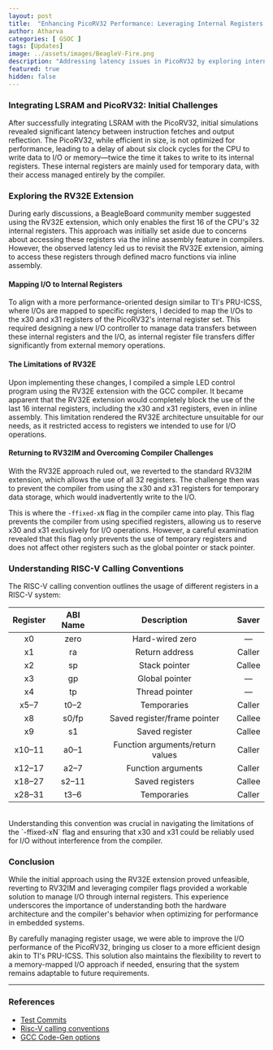 ```yaml
---
layout: post
title:  "Enhancing PicoRV32 Performance: Leveraging Internal Registers for I/O Operations"
author: Atharva
categories: [ GSOC ]
tags: [Updates]
image: ../assets/images/BeagleV-Fire.png
description: "Addressing latency issues in PicoRV32 by exploring internal register usage for I/O operations and overcoming challenges with the RV32E extension."
featured: true
hidden: false
---
```


### Integrating LSRAM and PicoRV32: Initial Challenges

After successfully integrating LSRAM with the PicoRV32, initial simulations revealed significant latency between instruction fetches and output reflection. The PicoRV32, while efficient in size, is not optimized for performance, leading to a delay of about six clock cycles for the CPU to write data to I/O or memory—twice the time it takes to write to its internal registers. These internal registers are mainly used for temporary data, with their access managed entirely by the compiler.

### Exploring the RV32E Extension

During early discussions, a BeagleBoard community member suggested using the RV32E extension, which only enables the first 16 of the CPU's 32 internal registers. This approach was initially set aside due to concerns about accessing these registers via the inline assembly feature in compilers. However, the observed latency led us to revisit the RV32E extension, aiming to access these registers through defined macro functions via inline assembly.

#### Mapping I/O to Internal Registers

To align with a more performance-oriented design similar to TI's PRU-ICSS, where I/Os are mapped to specific registers, I decided to map the I/Os to the x30 and x31 registers of the PicoRV32's internal register set. This required designing a new I/O controller to manage data transfers between these internal registers and the I/O, as internal register file transfers differ significantly from external memory operations.

#### The Limitations of RV32E

Upon implementing these changes, I compiled a simple LED control program using the RV32E extension with the GCC compiler. It became apparent that the RV32E extension would completely block the use of the last 16 internal registers, including the x30 and x31 registers, even in inline assembly. This limitation rendered the RV32E architecture unsuitable for our needs, as it restricted access to registers we intended to use for I/O operations.

#### Returning to RV32IM and Overcoming Compiler Challenges

With the RV32E approach ruled out, we reverted to the standard RV32IM extension, which allows the use of all 32 registers. The challenge then was to prevent the compiler from using the x30 and x31 registers for temporary data storage, which would inadvertently write to the I/O. 

This is where the `-ffixed-xN` flag in the compiler came into play. This flag prevents the compiler from using specified registers, allowing us to reserve x30 and x31 exclusively for I/O operations. However, a careful examination revealed that this flag only prevents the use of temporary registers and does not affect other registers such as the global pointer or stack pointer.

### Understanding RISC-V Calling Conventions

The RISC-V calling convention outlines the usage of different registers in a RISC-V system:

| Register | ABI Name | Description                        | Saver   |
|:--------:|:--------:|:----------------------------------:|:-------:|
| x0       | zero     | Hard-wired zero                    | —       |
| x1       | ra       | Return address                     | Caller  |
| x2       | sp       | Stack pointer                      | Callee  |
| x3       | gp       | Global pointer                     | —       |
| x4       | tp       | Thread pointer                     | —       |
| x5–7     | t0–2     | Temporaries                        | Caller  |
| x8       | s0/fp    | Saved register/frame pointer       | Callee  |
| x9       | s1       | Saved register                     | Callee  |
| x10–11   | a0–1     | Function arguments/return values   | Caller  |
| x12–17   | a2–7     | Function arguments                 | Caller  |
| x18–27   | s2–11    | Saved registers                    | Callee  |
| x28–31   | t3–6     | Temporaries                        | Caller  |

<br>
Understanding this convention was crucial in navigating the limitations of the `-ffixed-xN` flag and ensuring that x30 and x31 could be reliably used for I/O without interference from the compiler.

### Conclusion

While the initial approach using the RV32E extension proved unfeasible, reverting to RV32IM and leveraging compiler flags provided a workable solution to manage I/O through internal registers. This experience underscores the importance of understanding both the hardware architecture and the compiler's behavior when optimizing for performance in embedded systems.

By carefully managing register usage, we were able to improve the I/O performance of the PicoRV32, bringing us closer to a more efficient design akin to TI's PRU-ICSS. This solution also maintains the flexibility to revert to a memory-mapped I/O approach if needed, ensuring that the system remains adaptable to future requirements.

---
### References
- [Test Commits](https://openbeagle.org/gsoc/2024/riscv-io-core/-/tree/cba28fd271c6ca8560af95256a298eade3159386/sources/FPGA-design/script_support/components/SOFTCORE/PICO_RISCV)
- [Risc-V calling conventions](https://riscv.org/wp-content/uploads/2015/01/riscv-calling.pdf)
- [GCC Code-Gen options](https://gcc.gnu.org/onlinedocs/gcc/Code-Gen-Options.html)